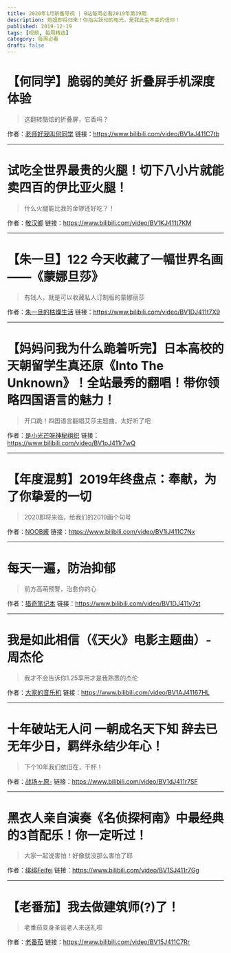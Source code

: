 ```yaml
---
title: 2020年1月新番导视 | B站每周必看2019年第39期
description: 炮姐即将归来！你指尖跃动的电光，是我此生不变的信仰！
published: 2019-12-19
tags: [视频, 每周精选]
category: 每周必看
draft: false
---
```


# 【何同学】脆弱的美好 折叠屏手机深度体验
> 这翻转酷炫的折叠屏，它香吗？

作者：[老师好我叫何同学](https://space.bilibili.com/163637592)
链接：https://www.bilibili.com/video/BV1aJ411C7tb

---

# 试吃全世界最贵的火腿！切下八小片就能卖四百的伊比亚火腿！
> 什么火腿能比我的金锣还好吃？！

作者：[敬汉卿](https://space.bilibili.com/9824766)
链接：https://www.bilibili.com/video/BV1KJ411t7KM

---

# 【朱一旦】122 今天收藏了一幅世界名画——《蒙娜旦莎》
> 有钱人，就是可以收藏私人订制版的蒙娜丽莎

作者：[朱一旦的枯燥生活](https://space.bilibili.com/437316738)
链接：https://www.bilibili.com/video/BV1DJ411t7X9

---

# 【妈妈问我为什么跪着听完】日本高校的天朝留学生真还原《Into The Unknown》！全站最秀的翻唱！带你领略四国语言的魅力！
> 开口跪！四国语言翻唱艾莎主题曲，太好听了吧

作者：[是小光芒呀神秘组织](https://space.bilibili.com/553459608)
链接：https://www.bilibili.com/video/BV1pJ411r7wQ

---

# 【年度混剪】2019年终盘点：奉献，为了你挚爱的一切
> 2020即将来临，给我们的2019画个句号

作者：[NOOB酱](https://space.bilibili.com/24381)
链接：https://www.bilibili.com/video/BV1iJ411C7Nx

---

# 每天一遍，防治抑郁
> 前方高萌预警，治愈你的心

作者：[猎奇笔记本](https://space.bilibili.com/17411953)
链接：https://www.bilibili.com/video/BV1DJ411y7st

---

# 我是如此相信（《天火》电影主题曲）- 周杰伦
> 我才不会告诉你1.25享用才是我熟悉的杰伦

作者：[大家的音乐机](https://space.bilibili.com/32708543)
链接：https://www.bilibili.com/video/BV1AJ41167HL

---

# 十年破站无人问 一朝成名天下知 辞去已无年少日，羁绊永结少年心！
> 下个10年我们依旧在，干杯！

作者：[战场ヶ原-](https://space.bilibili.com/32172331)
链接：https://www.bilibili.com/video/BV1dJ411r7SF

---

# 黑衣人亲自演奏《名侦探柯南》中最经典的3首配乐！你一定听过！
> 大家一起说害怕！好像就没那么害怕了耶

作者：[绯绯Feifei](https://space.bilibili.com/320491072)
链接：https://www.bilibili.com/video/BV1SJ411r7Gg

---

# 【老番茄】我去做建筑师(?)了！
> 老番茄变身圣诞老人来送礼啦

作者：[老番茄](https://space.bilibili.com/546195)
链接：https://www.bilibili.com/video/BV15J411C7Rr

